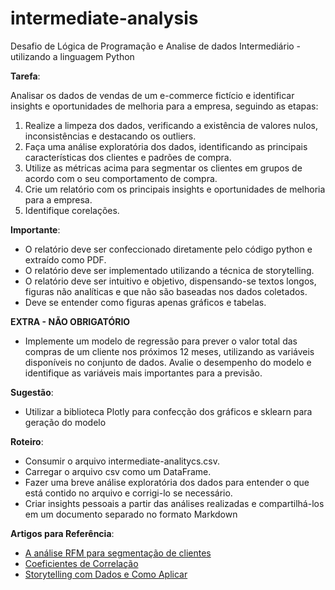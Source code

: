 # intermediate-analysis
Desafio de Lógica de Programação e Analise de dados Intermediário - utilizando a linguagem Python

**Tarefa**:

Analisar os dados de vendas de um e-commerce fictício e identificar insights e oportunidades de melhoria para a empresa, seguindo as etapas:

1. Realize a limpeza dos dados, verificando a existência de valores nulos, inconsistências e destacando os outliers.
2. Faça uma análise exploratória dos dados, identificando as principais características dos clientes e padrões de compra.
3. Utilize as métricas acima para segmentar os clientes em grupos de acordo com o seu comportamento de compra.
4. Crie um relatório com os principais insights e oportunidades de melhoria para a empresa.
5. Identifique corelações.

**Importante**: 
* O relatório deve ser confeccionado diretamente pelo código python e extraído como PDF.
* O relatório deve ser implementado utilizando a técnica de storytelling.
* O relatório deve ser intuitivo e objetivo, dispensando-se textos longos, figuras não analíticas e que não são baseadas nos dados coletados.
* Deve se entender como figuras apenas gráficos e tabelas.


**EXTRA - NÃO OBRIGATÓRIO**
* Implemente um modelo de regressão para prever o valor total das compras de um cliente nos próximos 12 meses, utilizando as variáveis disponíveis no conjunto de dados. Avalie o desempenho do modelo e identifique as variáveis mais importantes para a previsão. 

**Sugestão**:
* Utilizar a biblioteca Plotly para confecção dos gráficos e sklearn para geração do modelo

**Roteiro**:

* Consumir o arquivo intermediate-analitycs.csv.
* Carregar o arquivo csv como um DataFrame.
* Fazer uma breve análise exploratória dos dados para entender o que está contido no arquivo e corrigi-lo se necessário.
* Criar insights pessoais a partir das análises realizadas e compartilhá-los em um documento separado no formato Markdown

**Artigos para Referência**:

* [A análise RFM para segmentação de clientes](https://vidadeproduto.com.br/analise-rfm/)
* [Coeficientes de Correlação](https://statplace.com.br/blog/coeficientes-de-correlacao/)
* [Storytelling com Dados e Como Aplicar](https://br.hubspot.com/blog/marketing/storytelling-com-dados)
